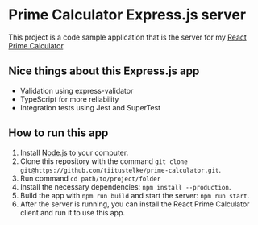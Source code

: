 # Prime Calculator Express.js server

This project is a code sample application that is the server for my [React Prime Calculator](https://github.com/tiitustelke/react-prime-calculator).

## Nice things about this Express.js app

- Validation using express-validator 
- TypeScript for more reliability
- Integration tests using Jest and SuperTest

## How to run this app

1. Install [Node.js](https://nodejs.org/en/) to your computer.
2. Clone this repository with the command `git clone git@https://github.com/tiitustelke/prime-calculator.git`.
3. Run command `cd path/to/project/folder`
4. Install the necessary dependencies: `npm install --production`.
5. Build the app with `npm run build` and start the server: `npm run start`.
6. After the server is running, you can install the React Prime Calculator client and run it to use this app.
